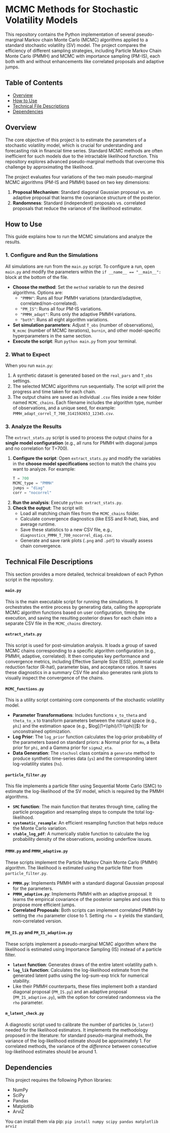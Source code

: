# MCMC Methods for Stochastic Volatility Models

This repository contains the Python implementation of several pseudo-marginal Markov chain Monte Carlo (MCMC) algorithms applied to a standard stochastic volatility (SV) model. The project compares the efficiency of different sampling strategies, including Particle Markov Chain Monte Carlo (PMMH) and MCMC with importance sampling (PM-IS), each both with and without enhancements like correlated proposals and adaptive jumps.

## Table of Contents

  * [Overview](https://www.google.com/search?q=%23-overview)
  * [How to Use](https://www.google.com/search?q=%23-how-to-use)
  * [Technical File Descriptions](https://www.google.com/search?q=%23-technical-file-descriptions)
  * [Dependencies](https://www.google.com/search?q=%23-dependencies)

## Overview

The core objective of this project is to estimate the parameters of a stochastic volatility model, which is crucial for understanding and forecasting risk in financial time series. Standard MCMC methods are often inefficient for such models due to the intractable likelihood function. This repository explores advanced pseudo-marginal methods that overcome this challenge by approximating the likelihood.

The project evaluates four variations of the two main pseudo-marginal MCMC algorithms (PM-IS and PMMH) based on two key dimensions:

1.  **Proposal Mechanism**: Standard diagonal Gaussian proposal vs. an adaptive proposal that learns the covariance structure of the posterior.
2.  **Randomness**: Standard (independent) proposals vs. correlated proposals that reduce the variance of the likelihood estimator.

## How to Use

This guide explains how to run the MCMC simulations and analyze the results.

### 1\. Configure and Run the Simulations

All simulations are run from the `main.py` script. To configure a run, open `main.py` and modify the parameters within the `if __name__ == "__main__":` block at the bottom of the file.

  * **Choose the method**: Set the `method` variable to run the desired algorithms. Options are:
      * `"PMMH"`: Runs all four PMMH variations (standard/adaptive, correlated/non-correlated).
      * `"PM_IS"`: Runs all four PM-IS variations.
      * `"PMMH_adapt"`: Runs only the adaptive PMMH variations.
      * `"both"`: Runs all eight algorithm variations.
  * **Set simulation parameters**: Adjust `T_obs` (number of observations), `N_mcmc` (number of MCMC iterations), `burnin`, and other model-specific hyperparameters in the same section.
  * **Execute the script**: Run `python main.py` from your terminal.

### 2\. What to Expect

When you run `main.py`:

1.  A synthetic dataset is generated based on the `real_pars` and `T_obs` settings.
2.  The selected MCMC algorithms run sequentially. The script will print the progress and time taken for each chain.
3.  The output chains are saved as individual `.csv` files inside a new folder named `MCMC_chains`. Each filename includes the algorithm type, number of observations, and a unique seed, for example: `PMMH_adapt_correl_T_700_3141592653_12345.csv`.

### 3\. Analyze the Results

The `extract_stats.py` script is used to process the output chains for a **single model configuration** (e.g., all runs for PMMH with diagonal jumps and no correlation for T=700).

1.  **Configure the script**: Open `extract_stats.py` and modify the variables in the **choose model specifications** section to match the chains you want to analyze. For example:
    ```python
    T = 700
    MCMC_type = "PMMH"
    jumps = "diag"
    corr = "nocorrel"
    ```
2.  **Run the analysis**: Execute `python extract_stats.py`.
3.  **Check the output**: The script will:
      * Load all matching chain files from the `MCMC_chains` folder.
      * Calculate convergence diagnostics (like ESS and R-hat), bias, and average runtime.
      * Save these statistics to a new CSV file, e.g., `diagnostics_PMMH_T_700_nocorrel_diag.csv`.
      * Generate and save rank plots (`.png` and `.pdf`) to visually assess chain convergence.

## Technical File Descriptions

This section provides a more detailed, technical breakdown of each Python script in the repository.

#### `main.py`

This is the main executable script for running the simulations. It orchestrates the entire process by generating data, calling the appropriate MCMC algorithm functions based on user configuration, timing the execution, and saving the resulting posterior draws for each chain into a separate CSV file in the `MCMC_chains` directory.

#### `extract_stats.py`

This script is used for post-simulation analysis. It loads a group of saved MCMC chains corresponding to a specific algorithm configuration (e.g., PMMH, adaptive, correlated). It then computes key performance and convergence metrics, including Effective Sample Size (ESS), potential scale reduction factor (R-hat), parameter bias, and acceptance ratios. It saves these diagnostics in a summary CSV file and also generates rank plots to visually inspect the convergence of the chains.

#### `MCMC_functions.py`

This is a utility script containing core components of the stochastic volatility model.

  * **Parameter Transformations**: Includes functions `x_to_theta` and `theta_to_x` to transform parameters between the natural space (e.g., `phi`) and the estimation space (e.g., $log[(1+\\phi)/(1-\\phi)]$) for unconstrained optimization.
  * **Log Prior**: The `log_prior` function calculates the log-prior probability of the parameters based on standard priors: a Normal prior for `mu`, a Beta prior for `phi`, and a Gamma prior for `sigma2_eta`.
  * **Data Generation**: The `stochvol` class contains a `generate` method to produce synthetic time-series data (`ys`) and the corresponding latent log-volatility states (`hs`).

#### `particle_filter.py`

This file implements a particle filter using Sequential Monte Carlo (SMC) to estimate the log-likelihood of the SV model, which is required by the PMMH algorithms.

  * **`SMC` function**: The main function that iterates through time, calling the particle propagation and resampling steps to compute the total log-likelihood.
  * **`systematic_resample`**: An efficient resampling function that helps reduce the Monte Carlo variation.
  * **`stable_log_pdf`**: A numerically stable function to calculate the log probability density of the observations, avoiding underflow issues.

#### `PMMH.py` and `PMMH_adaptive.py`

These scripts implement the Particle Markov Chain Monte Carlo (PMMH) algorithm. The likelihood is estimated using the particle filter from `particle_filter.py`.

  * **`PMMH.py`**: Implements PMMH with a standard diagonal Gaussian proposal for the parameters.
  * **`PMMH_adaptive.py`**: Implements PMMH with an adaptive proposal. It learns the empirical covariance of the posterior samples and uses this to propose more efficient jumps.
  * **Correlated Proposals**: Both scripts can implement correlated PMMH by setting the `rho` parameter close to 1. Setting `rho = 0` yields the standard, non-correlated version.

#### `PM_IS.py` and `PM_IS_adaptive.py`

These scripts implement a pseudo-marginal MCMC algorithm where the likelihood is estimated using Importance Sampling (IS) instead of a particle filter.

  * **`latent` function**: Generates draws of the entire latent volatility path `h`.
  * **`log_lik` function**: Calculates the log-likelihood estimate from the generated latent paths using the log-sum-exp trick for numerical stability.
  * Like their PMMH counterparts, these files implement both a standard diagonal proposal (`PM_IS.py`) and an adaptive proposal (`PM_IS_adaptive.py`), with the option for correlated randomness via the `rho` parameter.

#### `m_latent_check.py`

A diagnostic script used to calibrate the number of particles (`m_latent`) needed for the likelihood estimators. It implements the methodology proposed in the literature: for standard pseudo-marginal methods, the variance of the log-likelihood estimate should be approximately 1. For correlated methods, the variance of the *difference* between consecutive log-likelihood estimates should be around 1.

## Dependencies

This project requires the following Python libraries:

  * NumPy
  * SciPy
  * Pandas
  * Matplotlib
  * ArviZ

You can install them via pip:
`pip install numpy scipy pandas matplotlib arviz`
